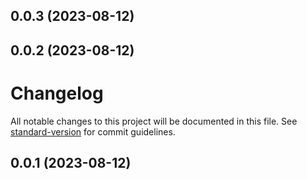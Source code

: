 

## 0.0.3 (2023-08-12)

## 0.0.2 (2023-08-12)

# Changelog

All notable changes to this project will be documented in this file. See [standard-version](https://github.com/conventional-changelog/standard-version) for commit guidelines.

## 0.0.1 (2023-08-12)